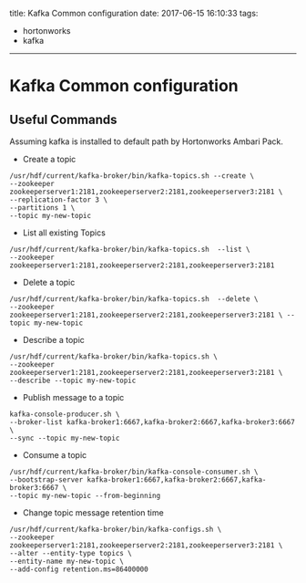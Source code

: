 title: Kafka Common configuration
date: 2017-06-15 16:10:33
tags:
- hortonworks
- kafka
---

# Kafka Common configuration

## Useful Commands

Assuming kafka is installed to default path by Hortonworks Ambari Pack.

* Create a topic
 ```shell
/usr/hdf/current/kafka-broker/bin/kafka-topics.sh --create \
--zookeeper zookeeperserver1:2181,zookeeperserver2:2181,zookeeperserver3:2181 \
--replication-factor 3 \
--partitions 1 \
--topic my-new-topic
```

* List all existing Topics
 ```shell
/usr/hdf/current/kafka-broker/bin/kafka-topics.sh  --list \
--zookeeper zookeeperserver1:2181,zookeeperserver2:2181,zookeeperserver3:2181
```

* Delete a topic
 ```shell
/usr/hdf/current/kafka-broker/bin/kafka-topics.sh  --delete \
--zookeeper zookeeperserver1:2181,zookeeperserver2:2181,zookeeperserver3:2181 \ --topic my-new-topic
```

* Describe a topic
 ```shell
/usr/hdf/current/kafka-broker/bin/kafka-topics.sh \
--zookeeper zookeeperserver1:2181,zookeeperserver2:2181,zookeeperserver3:2181 \
--describe --topic my-new-topic
```

* Publish message to a topic
 ```shell
kafka-console-producer.sh \
--broker-list kafka-broker1:6667,kafka-broker2:6667,kafka-broker3:6667 \
--sync --topic my-new-topic
```

* Consume a topic
 ```shell
/usr/hdf/current/kafka-broker/bin/kafka-console-consumer.sh \
--bootstrap-server kafka-broker1:6667,kafka-broker2:6667,kafka-broker3:6667 \
--topic my-new-topic --from-beginning
```


* Change topic message retention time
 ```shell
 /usr/hdf/current/kafka-broker/bin/kafka-configs.sh \
 --zookeeper zookeeperserver1:2181,zookeeperserver2:2181,zookeeperserver3:2181 \
 --alter --entity-type topics \
 --entity-name my-new-topic \
 --add-config retention.ms=86400000
```
